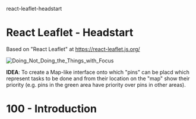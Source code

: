 react-leaflet-headstart
# React Leaflet - Headstart

Based on "React Leaflet" at https://react-leaflet.js.org/

![Doing_Not_Doing_the_Things_with_Focus](https://user-images.githubusercontent.com/12828104/140481236-55d33524-1e45-42b3-8587-6211908e4587.png)

**IDEA**: To create a Map-like interface onto which "pins" can be placd which represent tasks to be done and from their location on the "map" show their priority (e.g. pins in the green area have priority over pins in other areas).

# 100 - Introduction

